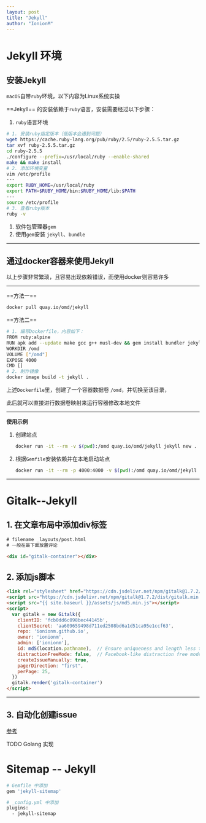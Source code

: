 ```yaml
---
layout: post
title: "Jekyll"
author: "IonionM"
---
```

# Jekyll 环境

## 安装Jekyll

`macOS`自带`ruby`环境，以下内容为Linux系统实操

==Jekyll== 的安装依赖于`ruby`语言，安装需要经过以下步骤：

1. `ruby`语言环境

```bash
# 1. 安装ruby指定版本（低版本会遇到问题）
wget https://cache.ruby-lang.org/pub/ruby/2.5/ruby-2.5.5.tar.gz
tar xvf ruby-2.5.5.tar.gz
cd ruby-2.5.5
./configure --prefix=/usr/local/ruby --enable-shared
make && make install
# 2. 添加环境变量
vim /etc/profile
---
export RUBY_HOME=/usr/local/ruby
export PATH=$RUBY_HOME/bin:$RUBY_HOME/lib:$PATH
---
source /etc/profile
# 3. 查看ruby版本
ruby -v
```



1. 软件包管理器`gem`
2. 使用`gem`安装 `jekyll`、`bundle`

---

## 通过docker容器来使用Jekyll

以上步骤非常繁琐，且容易出现依赖错误，而使用docker则容易许多

---

==方法一==

```bash
docker pull quay.io/omd/jekyll
```

==方法二==

```bash
# 1. 编写Dockerfile，内容如下：
FROM ruby:alpine
RUN apk add --update make gcc g++ musl-dev && gem install bundler jekyll
WORKDIR /omd
VOLUME ["/omd"]
EXPOSE 4000
CMD []
# 2. 制作镜像
docker image build -t jekyll .
```

上述`Dockerfile`里，创建了一个容器数据卷 `/omd`，并切换至该目录，

此后就可以直接进行数据卷映射来运行容器修改本地文件

---

**使用示例**

1. 创建站点

   ```bash
   docker run -it --rm -v $(pwd):/omd quay.io/omd/jekyll jekyll new .
   ```

2. 根据`Gemfile`安装依赖并在本地启动站点

   ```bash
   docker run -it --rm -p 4000:4000 -v $(pwd):/omd quay.io/omd/jekyll sh -c "bundle install; jekyll serve --host=0.0.0.0 --livereload"
   ```

---

# Gitalk--Jekyll

## 1. 在文章布局中添加div标签

```html
# filename _layouts/post.html
# 一般在最下面放置评论

<div id="gitalk-container"></div> 
```

## 2. 添加js脚本

```html
<link rel="stylesheet" href="https://cdn.jsdelivr.net/npm/gitalk@1.7.2/dist/gitalk.css">
<script src="https://cdn.jsdelivr.net/npm/gitalk@1.7.2/dist/gitalk.min.js"></script>
<script src="{{ site.baseurl }}/assets/js/md5.min.js"></script>
<script>
  var gitalk = new Gitalk({
    clientID: 'fcb0dd6c098bec44145b',
    clientSecret: 'aa609659498d711ed2508bd6a1d51ca95e1ccf63',
    repo: 'ionionm.github.io',
    owner: 'ionionm',
    admin: ['ionionm'],
    id: md5(location.pathname),  // Ensure uniqueness and length less than 50
    distractionFreeMode: false,  // Facebook-like distraction free mode
    createIssueManually: true,
    pagerDirection: "first",
    perPage: 25,
  })
  gitalk.render('gitalk-container')
</script>
```
---

## 3. 自动化创建issue

[参考](https://draveness.me/git-comments-initialize/)

TODO Golang 实现

# Sitemap -- Jekyll

```bash
# Gemfile 中添加
gem 'jekyll-sitemap'

# _config.yml 中添加
plugins:
  - jekyll-sitemap
```